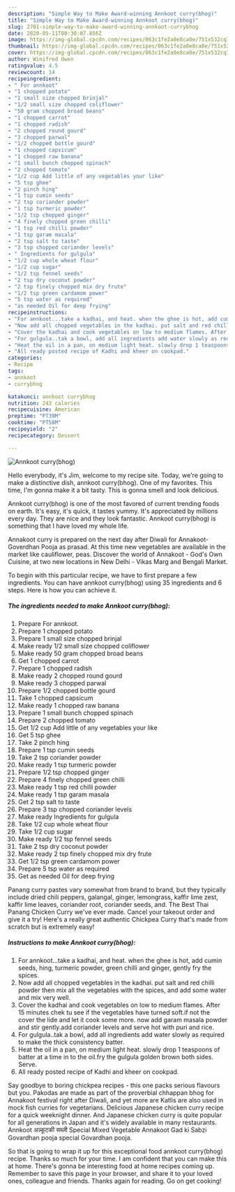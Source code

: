 ```yaml
---
description: "Simple Way to Make Award-winning Annkoot curry(bhog)"
title: "Simple Way to Make Award-winning Annkoot curry(bhog)"
slug: 2701-simple-way-to-make-award-winning-annkoot-currybhog
date: 2020-05-11T00:30:07.856Z
image: https://img-global.cpcdn.com/recipes/063c1fe2a0e8ca0e/751x532cq70/annkoot-currybhog-recipe-main-photo.jpg
thumbnail: https://img-global.cpcdn.com/recipes/063c1fe2a0e8ca0e/751x532cq70/annkoot-currybhog-recipe-main-photo.jpg
cover: https://img-global.cpcdn.com/recipes/063c1fe2a0e8ca0e/751x532cq70/annkoot-currybhog-recipe-main-photo.jpg
author: Winifred Owen
ratingvalue: 4.5
reviewcount: 14
recipeingredient:
- " For annkoot"
- "1 chopped potato"
- "1 small size chopped brinjal"
- "1/2 small size chopped coliflower"
- "50 gram chopped broad beans"
- "1 chopped carrot"
- "1 chopped radish"
- "2 chopped round gourd"
- "3 chopped parwal"
- "1/2 chopped bottle gourd"
- "1 chopped capsicum"
- "1 chopped raw banana"
- "1 small bunch chopped spinach"
- "2 chopped tomato"
- "1/2 cup Add little of any vegetables your like"
- "5 tsp ghee"
- "2 pinch hing"
- "1 tsp cumin seeds"
- "2 tsp coriander powder"
- "1 tsp turmeric powder"
- "1/2 tsp chopped ginger"
- "4 finely chopped green chilli"
- "1 tsp red chilli powder"
- "1 tsp garam masala"
- "2 tsp salt to taste"
- "3 tsp chopped coriander levels"
- " Ingredients for gulgula"
- "1/2 cup whole wheat flour"
- "1/2 cup sugar"
- "1/2 tsp fennel seeds"
- "2 tsp dry coconut powder"
- "2 tsp finely chopped mix dry frute"
- "1/2 tsp green cardamom power"
- "5 tsp water as required"
- "as needed Oil for deep frying"
recipeinstructions:
- "For annkoot...take a kadhai, and heat. when the ghee is hot, add cumin seeds, hing, turmeric powder, green chilli and ginger, gently fry the spices."
- "Now add all chopped vegetables in the kadhai. put salt and red chilli powder then mix all the vegetables with the spices, and add some water and mix very well."
- "Cover the kadhai and cook vegetables on low to medium flames. After 15 minutes chek tu see if the vegetables have turned soft.if not the cover the lide and let it cook some more. now add garam masala powder and stir gently.add coriander levels and serve hot with puri and rice."
- "For gulgula..tak a bowl, add all ingredients add water slowly as required to make the thick consistency batter."
- "Heat the oil in a pan, on medium light heat. slowly drop 1 teaspoons of batter at a time in to the oil.fry the gulgula golden brown both sides. Serve."
- "All ready posted recipe of Kadhi and kheer on cookpad."
categories:
- Recipe
tags:
- annkoot
- currybhog

katakunci: annkoot currybhog 
nutrition: 243 calories
recipecuisine: American
preptime: "PT39M"
cooktime: "PT58M"
recipeyield: "2"
recipecategory: Dessert

---
```



![Annkoot curry(bhog)](https://img-global.cpcdn.com/recipes/063c1fe2a0e8ca0e/751x532cq70/annkoot-currybhog-recipe-main-photo.jpg)

Hello everybody, it's Jim, welcome to my recipe site. Today, we're going to make a distinctive dish, annkoot curry(bhog). One of my favorites. This time, I'm gonna make it a bit tasty. This is gonna smell and look delicious.

Annkoot curry(bhog) is one of the most favored of current trending foods on earth. It's easy, it's quick, it tastes yummy. It's appreciated by millions every day. They are nice and they look fantastic. Annkoot curry(bhog) is something that I have loved my whole life.

Annakoot curry is prepared on the next day after Diwali for Annakoot-Goverdhan Pooja as prasad. At this time new vegetables are available in the market like cauliflower, peas. Discover the world of Annakoot - God&#39;s Own Cuisine, at two new locations in New Delhi - Vikas Marg and Bengali Market.


To begin with this particular recipe, we have to first prepare a few ingredients. You can have annkoot curry(bhog) using 35 ingredients and 6 steps. Here is how you can achieve it.

<!--inarticleads1-->

##### The ingredients needed to make Annkoot curry(bhog):

1. Prepare  For annkoot.
1. Prepare 1 chopped potato
1. Prepare 1 small size chopped brinjal
1. Make ready 1/2 small size chopped coliflower
1. Make ready 50 gram chopped broad beans
1. Get 1 chopped carrot
1. Prepare 1 chopped radish
1. Make ready 2 chopped round gourd
1. Make ready 3 chopped parwal
1. Prepare 1/2 chopped bottle gourd
1. Take 1 chopped capsicum
1. Make ready 1 chopped raw banana
1. Prepare 1 small bunch chopped spinach
1. Prepare 2 chopped tomato
1. Get 1/2 cup Add little of any vegetables your like
1. Get 5 tsp ghee
1. Take 2 pinch hing
1. Prepare 1 tsp cumin seeds
1. Take 2 tsp coriander powder
1. Make ready 1 tsp turmeric powder
1. Prepare 1/2 tsp chopped ginger
1. Prepare 4 finely chopped green chilli
1. Make ready 1 tsp red chilli powder
1. Make ready 1 tsp garam masala
1. Get 2 tsp salt to taste
1. Prepare 3 tsp chopped coriander levels
1. Make ready  Ingredients for gulgula
1. Take 1/2 cup whole wheat flour
1. Take 1/2 cup sugar
1. Make ready 1/2 tsp fennel seeds
1. Take 2 tsp dry coconut powder
1. Make ready 2 tsp finely chopped mix dry frute
1. Get 1/2 tsp green cardamom power
1. Prepare 5 tsp water as required
1. Get as needed Oil for deep frying


Panang curry pastes vary somewhat from brand to brand, but they typically include dried chili peppers, galangal, ginger, lemongrass, kaffir lime zest, kaffir lime leaves, coriander root, coriander seeds, and. The Best Thai Panang Chicken Curry we&#39;ve ever made. Cancel your takeout order and give it a try! Here&#39;s a really great authentic Chickpea Curry that&#39;s made from scratch but is extremely easy! 

<!--inarticleads2-->

##### Instructions to make Annkoot curry(bhog):

1. For annkoot...take a kadhai, and heat. when the ghee is hot, add cumin seeds, hing, turmeric powder, green chilli and ginger, gently fry the spices.
1. Now add all chopped vegetables in the kadhai. put salt and red chilli powder then mix all the vegetables with the spices, and add some water and mix very well.
1. Cover the kadhai and cook vegetables on low to medium flames. After 15 minutes chek tu see if the vegetables have turned soft.if not the cover the lide and let it cook some more. now add garam masala powder and stir gently.add coriander levels and serve hot with puri and rice.
1. For gulgula..tak a bowl, add all ingredients add water slowly as required to make the thick consistency batter.
1. Heat the oil in a pan, on medium light heat. slowly drop 1 teaspoons of batter at a time in to the oil.fry the gulgula golden brown both sides. Serve.
1. All ready posted recipe of Kadhi and kheer on cookpad.


Say goodbye to boring chickpea recipes - this one packs serious flavours but you. Pakodas are made as part of the proverbial chhappan bhog for Annakoot festival right after Diwali, and yet more are Katlis are also used in mock fish curries for vegetarians. Delicious Japanese chicken curry recipe for a quick weeknight dinner. And Japanese chicken curry is quite popular for all generations in Japan and it&#39;s widely available in many restaurants. Annkoot अन्न्कूटकी सब्ज़ी Special Mixed Vegetable Annakoot Gad ki Sabzi Govardhan pooja special Govardhan pooja. 

So that is going to wrap it up for this exceptional food annkoot curry(bhog) recipe. Thanks so much for your time. I am confident that you can make this at home. There's gonna be interesting food at home recipes coming up. Remember to save this page in your browser, and share it to your loved ones, colleague and friends. Thanks again for reading. Go on get cooking!
